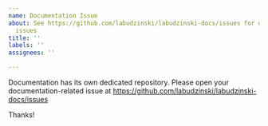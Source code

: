 ```yaml
---
name: Documentation Issue
about: See https://github.com/labudzinski/labudzinski-docs/issues for documentation
  issues
title: ''
labels: ''
assignees: ''

---
```


Documentation has its own dedicated repository. Please open your documentation-related issue
at https://github.com/labudzinski/labudzinski-docs/issues

Thanks!
